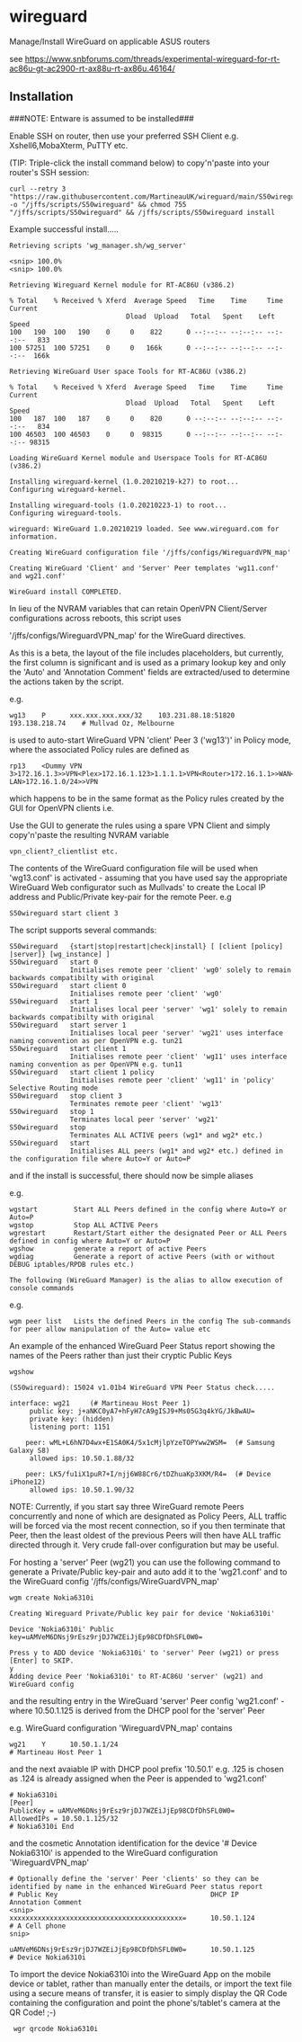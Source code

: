 # wireguard
Manage/Install WireGuard on applicable ASUS routers

see https://www.snbforums.com/threads/experimental-wireguard-for-rt-ac86u-gt-ac2900-rt-ax88u-rt-ax86u.46164/

## Installation ##

###NOTE: Entware is assumed to be installed###

Enable SSH on router, then use your preferred SSH Client e.g. Xshell6,MobaXterm, PuTTY etc.

(TIP: Triple-click the install command below) to copy'n'paste into your router's SSH session:
    
    curl --retry 3 "https://raw.githubusercontent.com/MartineauUK/wireguard/main/S50wireguard" -o "/jffs/scripts/S50wireguard" && chmod 755 "/jffs/scripts/S50wireguard" && /jffs/scripts/S50wireguard install
    
Example successful install.....

	Retrieving scripts 'wg_manager.sh/wg_server'

    <snip> 100.0%
    <snip> 100.0%

	Retrieving Wireguard Kernel module for RT-AC86U (v386.2)
    
    % Total    % Received % Xferd  Average Speed   Time    Time     Time  Current
                                 Dload  Upload   Total   Spent    Left  Speed
    100   190  100   190    0     0    822      0 --:--:-- --:--:-- --:--:--   833
    100 57251  100 57251    0     0   166k      0 --:--:-- --:--:-- --:--:--  166k

	Retrieving WireGuard User space Tools for RT-AC86U (v386.2)
    
    % Total    % Received % Xferd  Average Speed   Time    Time     Time  Current
                                 Dload  Upload   Total   Spent    Left  Speed                            
    100   187  100   187    0     0    820      0 --:--:-- --:--:-- --:--:--   834
    100 46503  100 46503    0     0  98315      0 --:--:-- --:--:-- --:--:-- 98315

	Loading WireGuard Kernel module and Userspace Tools for RT-AC86U (v386.2)

    Installing wireguard-kernel (1.0.20210219-k27) to root...
    Configuring wireguard-kernel.

    Installing wireguard-tools (1.0.20210223-1) to root...
    Configuring wireguard-tools.

    wireguard: WireGuard 1.0.20210219 loaded. See www.wireguard.com for information.

	Creating WireGuard configuration file '/jffs/configs/WireguardVPN_map'

	Creating WireGuard 'Client' and 'Server' Peer templates 'wg11.conf' and wg21.conf'

	WireGuard install COMPLETED.

In lieu of the NVRAM variables that can retain OpenVPN Client/Server configurations across reboots, this script uses 

'/jffs/configs/WireguardVPN_map' for the WireGuard directives.

As this is a beta, the layout of the file includes placeholders, but currently, the first column is significant and is used as a primary lookup key and only the 'Auto' and 'Annotation Comment' fields are extracted/used to determine the actions taken by the script.

e.g.

    wg13    P      xxx.xxx.xxx.xxx/32    103.231.88.18:51820    193.138.218.74    # Mullvad Oz, Melbourne

is used to auto-start WireGuard VPN 'client' Peer 3 ('wg13')' in Policy mode, where the associated Policy rules are defined as

    rp13    <Dummy VPN 3>172.16.1.3>>VPN<Plex>172.16.1.123>1.1.1.1>VPN<Router>172.16.1.1>>WAN<All LAN>172.16.1.0/24>>VPN

which happens to be in the same format as the Policy rules created by the GUI for OpenVPN clients i.e.

Use the GUI to generate the rules using a spare VPN Client and simply copy'n'paste the resulting NVRAM variable

    vpn_client?_clientlist etc.
    
The contents of the WireGuard configuration file will be used when 'wg13.conf' is activated - assuming that you have used say the appropriate WireGuard Web configurator such as Mullvads' to create the Local IP address and Public/Private key-pair for the remote Peer.
 e.g
 
    S50wireguard start client 3
    
 The script supports several commands:
    
    S50wireguard   {start|stop|restart|check|install} [ [client [policy] |server]} [wg_instance] ]
    S50wireguard   start 0
                   Initialises remote peer 'client' 'wg0' solely to remain backwards compatibilty with original
    S50wireguard   start client 0
                   Initialises remote peer 'client' 'wg0'
    S50wireguard   start 1
                   Initialises local peer 'server' 'wg1' solely to remain backwards compatibilty with original
    S50wireguard   start server 1
                   Initialises local peer 'server' 'wg21' uses interface naming convention as per OpenVPN e.g. tun21
    S50wireguard   start client 1
                   Initialises remote peer 'client' 'wg11' uses interface naming convention as per OpenVPN e.g. tun11
    S50wireguard   start client 1 policy
                   Initialises remote peer 'client' 'wg11' in 'policy' Selective Routing mode
    S50wireguard   stop client 3
                   Terminates remote peer 'client' 'wg13'
    S50wireguard   stop 1
                   Terminates local peer 'server' 'wg21'
    S50wireguard   stop
                   Terminates ALL ACTIVE peers (wg1* and wg2* etc.)
    S50wireguard   start
                   Initialises ALL peers (wg1* and wg2* etc.) defined in the configuration file where Auto=Y or Auto=P
                 
and if the install is successful, there should now be simple aliases

e.g.

    wgstart         Start ALL Peers defined in the config where Auto=Y or Auto=P
    wgstop          Stop ALL ACTIVE Peers
    wgrestart       Restart/Start either the designated Peer or ALL Peers defined in config where Auto=Y or Auto=P
    wgshow          generate a report of active Peers
    wgdiag          Generate a report of active Peers (with or without DEBUG iptables/RPDB rules etc.)
 
    The following (WireGuard Manager) is the alias to allow execution of console commands  
  
e.g.

    wgm peer list   Lists the defined Peers in the config The sub-commands for peer allow manipulation of the Auto= value etc

An example of the enhanced WireGuard Peer Status report showing the names of the Peers rather than just their cryptic Public Keys

    wgshow

    (S50wireguard): 15024 v1.01b4 WireGuard VPN Peer Status check.....

	interface: wg21 	(# Martineau Host Peer 1)
		 public key: j+aNKC0yA7+hFyH7cA9gISJ9+Ms05G3q4kYG/JkBwAU=
		 private key: (hidden)
		 listening port: 1151
		
		peer: wML+L6hN7D4wx+E1SA0K4/5x1cMjlpYzeTOPYww2WSM= 	(# Samsung Galaxy S8)
		 allowed ips: 10.50.1.88/32
		
		peer: LK5/fu1iX1puR7+I/njj6W88Cr6/tDZhuaKp3XKM/R4= 	(# Device iPhone12)
		 allowed ips: 10.50.1.90/32
 
NOTE: Currently, if you start say three WireGuard remote Peers concurrently and none of which are designated as Policy Peers, ALL traffic will be forced via the most recent connection, so if you then terminate that Peer, then the least oldest of the previous Peers will then have ALL traffic directed through it.
Very crude fall-over configuration but may be useful. 

For hosting a 'server' Peer (wg21) you can use the following command to generate a Private/Public key-pair and auto add it to the 'wg21.conf' and to the WireGuard config '/jffs/configs/WireGuardVPN_map'

    wgm create Nokia6310i

	Creating Wireguard Private/Public key pair for device 'Nokia6310i'

	Device 'Nokia6310i' Public key=uAMVeM6DNsj9rEsz9rjDJ7WZEiJjEp98CDfDhSFL0W0=

	Press y to ADD device 'Nokia6310i' to 'server' Peer (wg21) or press [Enter] to SKIP.
    y
	Adding device Peer 'Nokia6310i' to RT-AC86U 'server' (wg21) and WireGuard config

and the resulting entry in the WireGuard 'server' Peer config 'wg21.conf' - where 10.50.1.125 is derived from the DHCP pool for the 'server' Peer

e.g. WireGuard configuration 'WireguardVPN_map' contains

    wg21    Y      10.50.1.1/24                                                 # Martineau Host Peer 1

and the next avaiable IP with DHCP pool prefix '10.50.1' e.g. .125 is chosen as .124 is already assigned when the Peer is appended to 'wg21.conf'

    # Nokia6310i
    [Peer]
    PublicKey = uAMVeM6DNsj9rEsz9rjDJ7WZEiJjEp98CDfDhSFL0W0=
    AllowedIPs = 10.50.1.125/32
    # Nokia6310i End
  
and the cosmetic Annotation identification for the device '# Device Nokia6310i' is appended to the WireGuard configuration 'WireguardVPN_map'  

    # Optionally define the 'server' Peer 'clients' so they can be identified by name in the enhanced WireGuard Peer status report
    # Public Key                                      DHCP IP             Annotation Comment
    <snip>
    xxxxxxxxxxxxxxxxxxxxxxxxxxxxxxxxxxxxxxxxxxx=      10.50.1.124         # A Cell phone
    snip>
    
    uAMVeM6DNsj9rEsz9rjDJ7WZEiJjEp98CDfDhSFL0W0=      10.50.1.125         # Device Nokia6310i

To import the device Nokia6310i into the WireGuard App on the mobile device or tablet, rather than manually enter the details, or import the text file using a secure means of transfer, it is easier to simply display the QR Code containing the configuration and point the phone's/tablet's camera at the QR Code! ;-)

     wgr qrcode Nokia6310i



    
    
     
